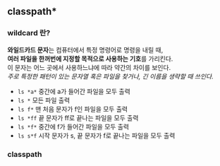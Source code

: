 ## classpath*


### wildcard 란?

**와일드카드 문자**는 컴퓨터에서 특정 명령어로 명령을 내릴 때,  
**여러 파일을 한꺼번에 지정할 목적으로 사용하는 기호**를 가리킨다.  
이 문자는 어느 곳에서 사용하느냐에 따라 약간의 차이를 보인다.  
*주로 특정한 패턴이 있는 문자열 혹은 파일을 찾거나, 긴 이름을 생략할 때 쓰인다.*  


- `ls *a*` 중간에 a가 들어간 파일을 모두 출력
- `ls *` 모든 파일 출력
- `ls f*` 맨 처음 문자가 f인 파일을 모두 출력
- `ls *ff` 끝 문자가 ff로 끝나는 파일을 모두 출력
- `ls *f*` 중간에 f가 들어간 파일을 모두 출력
- `ls s*f` 시작 문자가 s, 끝 문자가 f로 끝나는 파일을 모두 출력


### classpath
